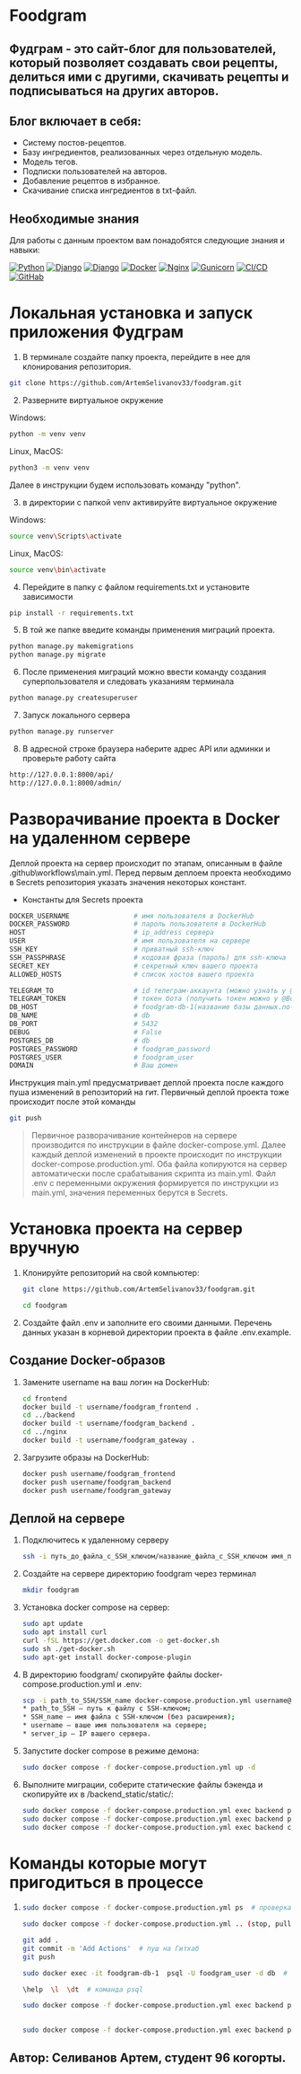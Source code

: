 # Foodgram

## Фудграм - это сайт-блог для пользователей, который позволяет создавать свои рецепты, делиться ими с другими, скачивать рецепты и подписываться на других авторов. 

## Блог включает в себя:

- Систему постов-рецептов.
- Базу ингредиентов, реализованных через отдельную модель.
- Модель тегов.
- Подписки пользователей на авторов.
- Добавление рецептов в избранное. 
- Скачивание списка ингредиентов в txt-файл.

## Необходимые знания

Для работы с данным проектом вам понадобятся следующие знания и навыки:

[![Python](https://img.shields.io/badge/-Python_3.9.10-464646??style=flat-square&logo=Python)](https://www.python.org/downloads/)
[![Django](https://img.shields.io/badge/-Django-464646??style=flat-square&logo=Django)](https://www.djangoproject.com/)
[![Django](https://img.shields.io/badge/-Django_rest_framework_3.12.4-464646??style=flat-square&logo=Django)](https://www.django-rest-framework.org)
[![Docker](https://img.shields.io/badge/-Docker-464646??style=flat-square&logo=Docker)](https://hub.docker.com/)
[![Nginx](https://img.shields.io/badge/-Nginx-464646??style=flat-square&logo=Nginx)](https://nginx.org/ru/)
[![Gunicorn](https://img.shields.io/badge/-gunicorn-464646??style=flat-square&logo=gunicorn)](https://gunicorn.org/)
[![CI/CD](https://img.shields.io/badge/-CI/CD-464646??style=flat-square&logo=CI/CD)](https://resources.github.com/ci-cd/)
[![GitHab](https://img.shields.io/badge/-GitHab-464646??style=flat-square&logo=GitHab)](https://github.com)


# Локальная установка и запуск приложения Фудграм

1. В терминале создайте папку проекта, перейдите в нее для клонирования репозитория.

```sh
git clone https://github.com/ArtemSelivanov33/foodgram.git
```

2. Разверните виртуальное окружение

Windows:
```sh
python -m venv venv
```
Linux, MacOS:
```sh
python3 -m venv venv
```
Далее в инструкции будем использовать команду "python".

3. в директории с папкой venv активируйте виртуальное окружение

Windows:
```sh
source venv\Scripts\activate
```
Linux, MacOS:
```sh
source venv\bin\activate
```
4. Перейдите в папку с файлом requirements.txt и установите зависимости
```sh
pip install -r requirements.txt
```
5. В той же папке введите команды применения миграций проекта.
```sh
python manage.py makemigrations
python manage.py migrate
```
6. После применения миграций можно ввести команду создания суперпользователя и следовать указаниям терминала
```sh
python manage.py createsuperuser
```
7. Запуск локального сервера

```sh
python manage.py runserver
```

8. В адресной строке браузера наберите адрес API или админки и проверьте работу сайта

```sh
http://127.0.0.1:8000/api/
http://127.0.0.1:8000/admin/
```

# Разворачивание проекта в Docker на удаленном сервере

Деплой проекта на сервер происходит по этапам, описанным в файле .github\workflows\main.yml. Перед первым деплоем проекта необходимо в Secrets репозитория указать значения некоторых констант.


- Константы для Secrets проекта
```sh
DOCKER_USERNAME                # имя пользователя в DockerHub
DOCKER_PASSWORD                # пароль пользователя в DockerHub
HOST                           # ip_address сервера
USER                           # имя пользователя на сервере
SSH_KEY                        # приватный ssh-ключ
SSH_PASSPHRASE                 # кодовая фраза (пароль) для ssh-ключа
SECRET_KEY                     # секретный ключ вашего проекта
ALLOWED_HOSTS                  # список хостов вашего проекта

TELEGRAM_TO                    # id телеграм-аккаунта (можно узнать у @userinfobot, команда /start)
TELEGRAM_TOKEN                 # токен бота (получить токен можно у @BotFather, /token, имя бота)
DB_HOST                        # foodgram-db-1(название базы данных.по-умолчанию, название контейнера где запущена база данных)
DB_NAME                        # db
DB_PORT                        # 5432
DEBUG                          # False
POSTGRES_DB                    # db
POSTGRES_PASSWORD              # foodgram_password
POSTGRES_USER                  # foodgram_user
DOMAIN                         # Ваш домен
```


Инструкция main.yml предусматривает деплой проекта после каждого пуша изменений в репозиторий на гит. Первичный деплой проекта тоже происходит после этой команды

```sh
git push
```

> Первичное разворачивание контейнеров на сервере производится по инструкции в файле docker-compose.yml. 
> Далее каждый деплой изменений в проекте происходит по инструкции docker-compose.production.yml.
> Оба файла копируются на сервер автоматически после срабатывания скрипта из main.yml. 
> Файл .env с переменными окружения формируется по инструкции из main.yml, значения переменных берутся в Secrets.


# Установка проекта на сервер вручную

1. Клонируйте репозиторий на свой компьютер:

    ```sh
    git clone https://github.com/ArtemSelivanov33/foodgram.git
    ```
    ```sh
    cd foodgram
    ```
2. Создайте файл .env и заполните его своими данными. Перечень данных указан в корневой директории проекта в файле .env.example.


## Создание Docker-образов

1.  Замените username на ваш логин на DockerHub:

    ```sh
    cd frontend
    docker build -t username/foodgram_frontend .
    cd ../backend
    docker build -t username/foodgram_backend .
    cd ../nginx
    docker build -t username/foodgram_gateway . 
    ```

2. Загрузите образы на DockerHub:

    ```sh
    docker push username/foodgram_frontend
    docker push username/foodgram_backend
    docker push username/foodgram_gateway
    ```

## Деплой на сервере

1. Подключитесь к удаленному серверу

    ```sh
    ssh -i путь_до_файла_с_SSH_ключом/название_файла_с_SSH_ключом имя_пользователя@ip_адрес_сервера 
    ```

2. Создайте на сервере директорию foodgram через терминал

    ```sh
    mkdir foodgram
    ```

3. Установка docker compose на сервер:

    ```sh
    sudo apt update
    sudo apt install curl
    curl -fSL https://get.docker.com -o get-docker.sh
    sudo sh ./get-docker.sh
    sudo apt-get install docker-compose-plugin
    ```

4. В директорию foodgram/ скопируйте файлы docker-compose.production.yml и .env:

    ```sh
    scp -i path_to_SSH/SSH_name docker-compose.production.yml username@server_ip:/home/username/foodgram/docker-compose.production.yml
    * path_to_SSH — путь к файлу с SSH-ключом;
    * SSH_name — имя файла с SSH-ключом (без расширения);
    * username — ваше имя пользователя на сервере;
    * server_ip — IP вашего сервера.
    ```

5. Запустите docker compose в режиме демона:

    ```sh
    sudo docker compose -f docker-compose.production.yml up -d
    ```

6. Выполните миграции, соберите статические файлы бэкенда и скопируйте их в /backend_static/static/:

    ```sh
    sudo docker compose -f docker-compose.production.yml exec backend python manage.py migrate
    sudo docker compose -f docker-compose.production.yml exec backend python manage.py collectstatic
    sudo docker compose -f docker-compose.production.yml exec backend cp -r /app/collected_static/. /backend_static/static/
    ```


# Команды которые могут пригодиться в процессе

1. 
    ```sh
    sudo docker compose -f docker-compose.production.yml ps  # проверка контейнеров
    ``` 
    ```sh
    sudo docker compose -f docker-compose.production.yml .. (stop, pull, down, logs)  # команды для контейнеров
    ```
    ```sh
    git add .
    git commit -m 'Add Actions'  # пуш на Гитхаб
    git push
    ```
    ```sh
    sudo docker exec -it foodgram-db-1  psql -U foodgram_user -d db  # подключение к базе PostgreSQL,используя консольный клиент psql.
    ```
    ```sh
    \help  \l  \dt  # команда psql
    ```
    ```sh
    sudo docker compose -f docker-compose.production.yml exec backend python manage.py import_ingredients  # команда на сервере для загрузки ингредиентов в базу данных,
                                                                                                           # выполняется в отдельном окне терминала.
    ```
    ```sh
    sudo docker compose -f docker-compose.production.yml exec backend python manage.py createsuperuser  # создание суперпользователя
    ```

## Автор: Селиванов Артем, студент 96 когорты.
